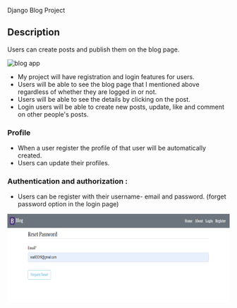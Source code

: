 Django Blog Project

## Description

Users can create posts and publish them on the blog page.

![blog app](django-blog.gif)

- My project will have registration and login features for users.
- Users will be able to see the blog page that I mentioned above regardless of whether they are logged in or not.
- Users will be able to see the details by clicking on the post.
- Login users will be able to create new posts, update, like and comment on other people's posts.

### Profile

- When a user register the profile of that user will be automatically created. 
- Users can update their profiles.

### Authentication and authorization : 

- Users can be register with their username- email and password. (forget password option in the login page)

<img src='images/reset.png' alt='password-reset-page' width="600" height="200">